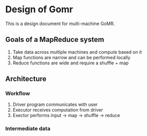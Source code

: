 # Design of Gomr

This is a design document for multi-machine GoMR.

## Goals of a MapReduce system

1. Take data across multiple machines and compute based on it
2. Map functions are narrow and can be performed locally
3. Reduce functions are wide and require a shuffle + map

## Architecture

### Workflow

1. Driver program communicates with user
2. Executor receives computation from driver
3. Exector performs input -> map -> shuffle -> reduce

### Intermediate data
